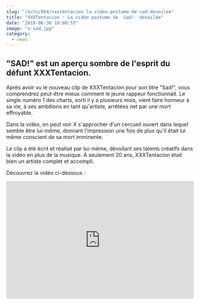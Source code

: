 ```yaml
--- 
slug: "/actu/864/xxxtentacion-la-video-postume-de-sad-devoilee"
title: "XXXTentacion : La vidéo postume de  Sad!  dévoilée"
date: "2018-06-30 10:00:53"
image: "x-sad.jpg"
category:
  - news
---
```

<h2>"SAD!" est un aperçu sombre de l'esprit du défunt XXXTentacion.</h2>

<p>Après avoir vu le nouveau clip de XXXTentacion pour son titre "Sad!", vous comprendrez peut-être mieux comment le jeune rappeur fonctionnait. Le single numéro 1 des charts, sorti il y a plusieurs mois, vient faire honneur à sa vie, à ses ambitions en tant qu'artiste, arrêtées net par une mort effroyable.</p>

<p>Dans la vidéo, on peut voir X s'approcher d'un cercueil ouvert dans lequel semble être lui-même, donnant l'impression une fois de plus qu'il était lui même conscient de sa mort imminente. </p>

<p>Le clip a été écrit et réalisé par lui-même, dévoilant ses talents créatifs dans la vidéo en plus de la musique. À seulement 20 ans, XXXTentacion était bien un artiste complet et accompli. </p>

<p>Découvrez la vidéo ci-dessous :</p>

<iframe width="100%" height="315" src="https://www.youtube.com/embed/iAeYPfrXwk4" frameborder="0" allow="autoplay; encrypted-media" allowfullscreen></iframe>